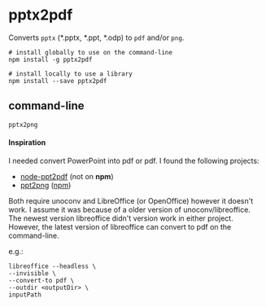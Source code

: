 # pptx2pdf

Converts `pptx` (*.pptx, *.ppt, *.odp) to `pdf` and/or `png`.

```
# install globally to use on the command-line
npm install -g pptx2pdf

# install locally to use a library
npm install --save pptx2pdf

```

## command-line

```
pptx2png 
```

#### Inspiration

I needed convert PowerPoint into pdf or pdf. I found the following projects:

- [node-ppt2pdf](https://github.com/fitraditya/node-ppt2pdf) (not on **npm**)
- [ppt2png](https://github.com/tzwm/ppt2png) ([npm](https://www.npmjs.com/package/ppt2png))

Both require unoconv and LibreOffice (or OpenOffice) however it doesn't work. I assume it was because of a older version of unoconv/libreoffice. The newest version libreoffice didn't version work in either project. However, the latest version of libreoffice can convert to pdf on the command-line.

e.g.:

```
libreoffice --headless \
--invisible \
--convert-to pdf \
--outdir <outputDir> \
inputPath
```
